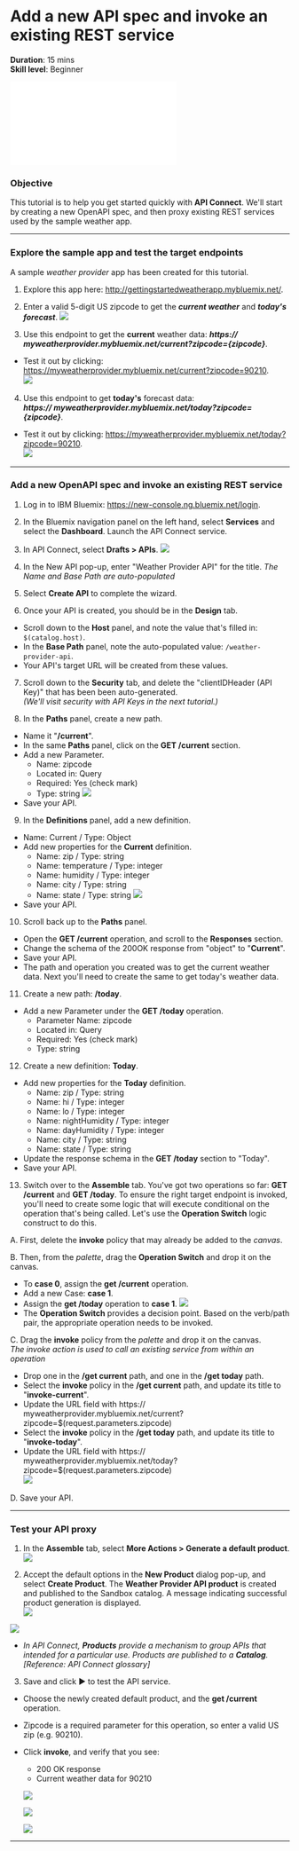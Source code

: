 # Add a new API spec and invoke an existing REST service
**Duration**: 15 mins  
**Skill level**: Beginner  

 ![Prerequisites](/bluemix/0-prereq/README.md)

### Objective
This tutorial is to help you get started quickly with **API Connect**. We'll start by creating a new OpenAPI spec, and then proxy existing REST services used by the sample weather app.

---


### Explore the sample app and test the target endpoints
A sample _weather provider_ app has been created for this tutorial.
1. Explore this app here: http://gettingstartedweatherapp.mybluemix.net/.
2. Enter a valid 5-digit US zipcode to get the _**current weather**_ and _**today's forecast**_. 
![](images/explore-weatherapp-1.png)

3. Use this endpoint to get the **current** weather data:     _**https:// myweatherprovider<span></span>.mybluemix.net/current?zipcode={zipcode}**_.
  - Test it out by clicking: https://myweatherprovider.mybluemix.net/current?zipcode=90210.  
  ![](images/explore-weatherapp-2.png)

4. Use this endpoint to get **today's** forecast data:  
   _**https:// myweatherprovider<span></span>.mybluemix.net/today?zipcode={zipcode}**_.
  - Test it out by clicking: https://myweatherprovider.mybluemix.net/today?zipcode=90210.  
  ![](images/explore-weatherapp-3.png)


---

### Add a new OpenAPI spec and invoke an existing REST service
1. Log in to IBM Bluemix: https://new-console.ng.bluemix.net/login.
2. In the Bluemix navigation panel on the left hand, select **Services** and select the **Dashboard**. Launch the API Connect service.
3. In API Connect, select **Drafts > APIs**.
  ![](images/create-new-1.png)
4. In the New API pop-up, enter "Weather Provider API" for the title.
_The Name and Base Path are auto-populated_  
5. Select **Create API** to complete the wizard.  


6. Once your API is created, you should be in the **Design** tab. 
  - Scroll down to the **Host** panel, and note the value that's filled in: ```$(catalog.host)```.  
  - In the **Base Path** panel, note the auto-populated value: ```/weather-provider-api```.  
  - Your API's target URL will be created from these values.  


7. Scroll down to the **Security** tab, and delete the "clientIDHeader (API Key)" that has been been auto-generated.  
_(We'll visit security with API Keys in the next tutorial.)_  


8. In the **Paths** panel, create a new path.
  - Name it "**/current**".  
  - In the same **Paths** panel, click on the **GET /current** section.  
  - Add a new Parameter.  
    - Name: zipcode
    - Located in: Query
    - Required: Yes (check mark)
    - Type: string
    ![](images/path-current-1.png)
  - Save your API.

9. In the **Definitions** panel, add a new definition.
  - Name: Current  /  Type: Object
  - Add new properties for the **Current** definition.
    - Name: zip         /  Type: string
    - Name: temperature /  Type: integer
    - Name: humidity    /  Type: integer
    - Name: city        /  Type: string
    - Name: state       /  Type: string
    ![](images/definition-current-1.png)
  - Save your API.  


10. Scroll back up to the **Paths** panel.
  - Open the **GET /current** operation, and scroll to the **Responses** section.
  - Change the schema of the 200OK response from "object" to "**Current**".
  - Save your API.
  - The path and operation you created was to get the current weather data. Next you'll need to create the same to get today's weather data.  

11. Create a new path: **/today**.
  - Add a new Parameter under the **GET /today** operation.
    - Parameter Name: zipcode
    - Located in: Query
    - Required: Yes (check mark)
    - Type: string  

12. Create a new definition: **Today**.
  - Add new properties for the **Today** definition.
    - Name: zip / Type: string
    - Name: hi / Type: integer
    - Name: lo / Type: integer
    - Name: nightHumidity / Type: integer
    - Name: dayHumidity / Type: integer
    - Name: city / Type: string
    - Name: state / Type: string
  - Update the response schema in the **GET /today** section to "Today".
  - Save your API.

13. Switch over to the **Assemble** tab. You've got two operations so far: **GET /current** and **GET /today**. To ensure the right target endpoint is invoked, you'll need to create some logic that will execute conditional on the operation that's being called. Let's use the **Operation Switch** logic construct to do this.  

A. First, delete the **invoke** policy that may already be added to the _canvas_.  

B. Then, from the _palette_, drag the **Operation Switch** and drop it on the canvas.  
  - To **case 0**, assign the **get /current** operation.
  - Add a new Case: **case 1**.
  - Assign the **get /today** operation to **case 1**.
    ![](images/assemble-1.png)
  - The **Operation Switch** provides a decision point. Based on the verb/path pair, the appropriate operation needs to be invoked.

C. Drag the **invoke** policy from the _palette_ and drop it on the canvas.   
    _The invoke action is used to call an existing service from within an operation_  
  - Drop one in the **/get current** path, and one in the **/get today** path.
  - Select the **invoke** policy in the **/get current** path, and update its title to "**invoke-current**".  
  - Update the URL field with https:// myweatherprovider.mybluemix.net/current?zipcode=$(request.parameters.zipcode)
  - Select the **invoke** policy in the **/get today** path, and update its title to "**invoke-today**".  
  - Update the URL field with https:// myweatherprovider.mybluemix.net/today?zipcode=$(request.parameters.zipcode)  
    ![](images/assemble-2.png)

D. Save your API.


---

### Test your API proxy
1. In the **Assemble** tab, select **More Actions > Generate a default product**.  
   ![](/bluemix/1a/images/generate-default-product-1.png) 

2. Accept the default options in the **New Product** dialog pop-up, and select **Create Product**. The **Weather Provider API product** is created and published to the Sandbox catalog.  A message indicating successful product generation is displayed.  
  ![](/bluemix/1a/images/generate-default-product-2.png)  
  
  ![](/bluemix/1a/images/generate-default-product-3.png) 
  

  - _In API Connect, **Products** provide a mechanism to  group APIs that intended for a particular use. Products are published to a **Catalog**.  [Reference: API Connect glossary]_

3. Save and click ► to test the API service.
  - Choose the newly created default product, and the **get /current** operation.  
  - Zipcode is a required parameter for this operation, so enter a valid US zip (e.g. 90210).  
  - Click **invoke**, and verify that you see:
    - 200 OK response
    - Current weather data for 90210  

    ![](images/test-invoke-1.png)  

    ![](images/test-invoke-2.png)  

    ![](images/test-invoke-3.png)

---
